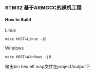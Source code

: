 ### STM32 基于ARMGCC的裸机工程

#### How to Build

Linux

```
make HOST=Linux -j8
```

Windows

```
make HOST=Windows -j8
```

输出bin hex elf map文件在project/output下



